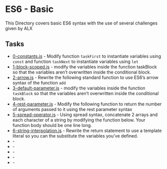 # ES6 - Basic

This Directory covers basic ES6 syntax with the use of several challenges given by ALX

## Tasks

* [0-constants.js](0-constants.js) - Modify function `taskFirst` to instantiate variables using `const` and function `taskNext` to instantiate variables using `let`
* [1-block-scoped.js](1-block-scoped.js) - modify the variables inside the function taskBlock so that the variables aren’t overwritten inside the conditional block.
* [2-arrow.js](2-arrow.js) - Rewrite the following standard function to use ES6’s arrow syntax of the function `add`
* [3-default-parameter.js](3-default-parameter.js) - modify the variables inside the function `taskBlock` so that the variables aren’t overwritten inside the conditional block.
* [4-rest-parameter.js](4-rest-parameter.js) - Modify the following function to return the number of arguments passed to it using the rest parameter syntax
* [5-spread-operator.js](5-spread-operator.js) - Using spread syntax, concatenate 2 arrays and each character of a string by modifying the function below. Your function body should be one line long.
* [6-string-interpolation.js](6-string-interpolation.js) - Rewrite the return statement to use a template literal so you can the substitute the variables you’ve defined.
* []() -
* []() -
* []() -
* []() -
* []() -
